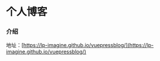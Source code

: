 # 个人博客
### 介绍
 地址：[https://lp-imagine.github.io/vuepressblog/](https://lp-imagine.github.io/vuepressblog/)
